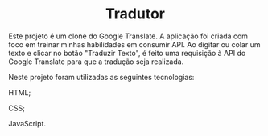 
<h1 align="center">Tradutor</h1>

<p align="left">Este projeto é um clone do Google Translate. A aplicação foi criada com foco em treinar minhas habilidades em consumir API. Ao digitar ou colar um texto e clicar no botão "Traduzir Texto", é feito uma requisição à API do Google Translate para que a tradução seja realizada.</p>

<p align="left">Neste projeto foram utilizadas as seguintes tecnologias:</p>
<p align="left">HTML;</p>
<p align="left">CSS;</p>
<p align="left">JavaScript.</p>